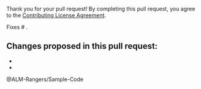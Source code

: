 Thank you for your pull request!
By completing this pull request, you agree to the [Contributing License Agreement](https://github.com/ALM-Rangers/Sample-Code/blob/master/.github/CLA.md).

Fixes # .

Changes proposed in this pull request:  
- 
- 
- 

@ALM-Rangers/Sample-Code
